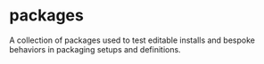 # packages

A collection of packages used to test editable installs and bespoke behaviors in packaging setups
and definitions.
